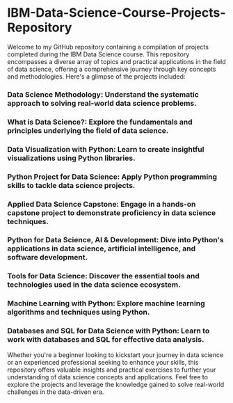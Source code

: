 # IBM-Data-Science-Course-Projects-Repository
Welcome to my GitHub repository containing a compilation of projects completed during the IBM Data Science course. This repository encompasses a diverse array of topics and practical applications in the field of data science, offering a comprehensive journey through key concepts and methodologies. Here's a glimpse of the projects included:

### Data Science Methodology: Understand the systematic approach to solving real-world data science problems.
### What is Data Science?: Explore the fundamentals and principles underlying the field of data science.
### Data Visualization with Python: Learn to create insightful visualizations using Python libraries.
### Python Project for Data Science: Apply Python programming skills to tackle data science projects.
### Applied Data Science Capstone: Engage in a hands-on capstone project to demonstrate proficiency in data science techniques.
### Python for Data Science, AI & Development: Dive into Python's applications in data science, artificial intelligence, and software development.
### Tools for Data Science: Discover the essential tools and technologies used in the data science ecosystem.
### Machine Learning with Python: Explore machine learning algorithms and techniques using Python.
### Databases and SQL for Data Science with Python: Learn to work with databases and SQL for effective data analysis.

Whether you're a beginner looking to kickstart your journey in data science or an experienced professional seeking to enhance your skills, this repository offers valuable insights and practical exercises to further your understanding of data science concepts and applications. Feel free to explore the projects and leverage the knowledge gained to solve real-world challenges in the data-driven era.




